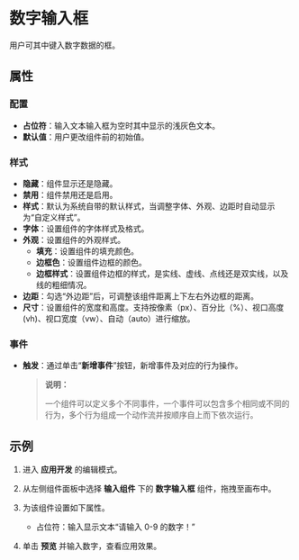 # 数字输入框

用户可其中键入数字数据的框。

## 属性

### 配置

- **占位符**：输入文本输入框为空时其中显示的浅灰色文本。
- **默认值**：用户更改组件前的初始值。

### 样式

- **隐藏**：组件显示还是隐藏。
- **禁用**：组件禁用还是启用。
- **样式**：默认为系统自带的默认样式，当调整字体、外观、边距时自动显示为“自定义样式”。
- **字体**：设置组件的字体样式及格式。
- **外观**：设置组件的外观样式。
  - **填充**：设置组件的填充颜色。
  - **边框色**：设置组件边框的颜色。
  - **边框样式**：设置组件边框的样式，是实线、虚线、点线还是双实线，以及线的粗细情况。
- **边距**：勾选“外边距”后，可调整该组件距离上下左右外边框的距离。
- **尺寸**：设置组件的宽度和高度。支持按像素（px）、百分比（%）、视口高度(vh)、视口宽度（vw）、自动（auto）进行缩放。

### 事件

- **触发**：通过单击“**新增事件**”按钮，新增事件及对应的行为操作。

  > **说明：**
  >
  > 一个组件可以定义多个不同事件，一个事件可以包含多个相同或不同的行为，多个行为组成一个动作流并按顺序自上而下依次运行。

## 示例

1. 进入 **应用开发** 的编辑模式。
2. 从左侧组件面板中选择 **输入组件** 下的 **数字输入框** 组件，拖拽至画布中。
3. 为该组件设置如下属性。

    - 占位符：输入显示文本“请输入 0-9 的数字！”

4. 单击 **预览** 并输入数字，查看应用效果。
